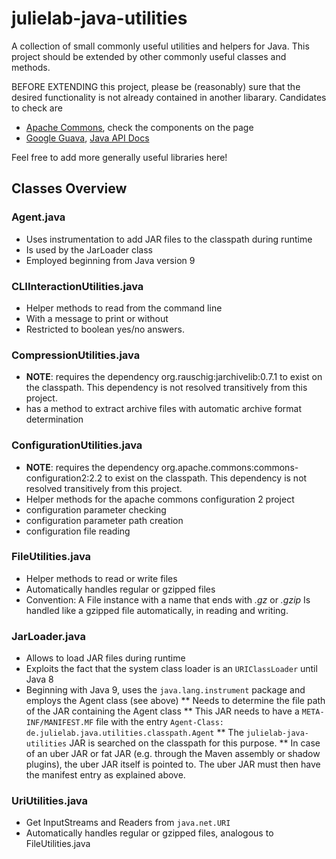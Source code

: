 # julielab-java-utilities
A collection of small commonly useful utilities and helpers for Java.
This project should be extended by other commonly useful classes and methods.

BEFORE EXTENDING this project, please be (reasonably) sure that the desired functionality is not already contained in another libarary. Candidates to check are
* [Apache Commons](https://commons.apache.org), check the components on the page
* [Google Guava](https://commons.apache.org/proper/commons-lang/), [Java API Docs](http://google.github.io/guava/releases/23.0/api/docs/)

Feel free to add more generally useful libraries here!

## Classes Overview

### Agent.java
* Uses instrumentation to add JAR files to the classpath during runtime
* Is used by the JarLoader class
* Employed beginning from Java version 9
### CLIInteractionUtilities.java
* Helper methods to read from the command line
* With a message to print or without
* Restricted to boolean yes/no answers.
### CompressionUtilities.java
* **NOTE**: requires the dependency org.rauschig:jarchivelib:0.7.1 to exist on the classpath. This dependency is not resolved transitively from this project.
* has a method to extract archive files with automatic archive format determination
### ConfigurationUtilities.java
* **NOTE**: requires the dependency org.apache.commons:commons-configuration2:2.2 to exist on the classpath. This dependency is not resolved transitively from this project.
* Helper methods for the apache commons configuration 2 project
* configuration parameter checking
* configuration parameter path creation
* configuration file reading
### FileUtilities.java
* Helper methods to read or write files
* Automatically handles regular or gzipped files
* Convention: A File instance with a name that ends with *.gz* or *.gzip* Is handled like a gzipped file automatically, in reading and writing.
### JarLoader.java
* Allows to load JAR files during runtime
* Exploits the fact that the system class loader is an `URIClassLoader` until Java 8
* Beginning with Java 9, uses the `java.lang.instrument` package and employs the Agent class (see above)
** Needs to determine the file path of the JAR containing the Agent class
** This JAR needs to have a `META-INF/MANIFEST.MF` file with the entry `Agent-Class: de.julielab.java.utilities.classpath.Agent`
** The `julielab-java-utilities` JAR is searched on the classpath for this purpose.
** In case of an uber JAR or fat JAR (e.g. through the Maven assembly or shadow plugins), the uber JAR itself is pointed to. The uber JAR must then have the manifest entry as explained above.
### UriUtilities.java
* Get InputStreams and Readers from `java.net.URI`
* Automatically handles regular or gzipped files, analogous to FileUtilities.java